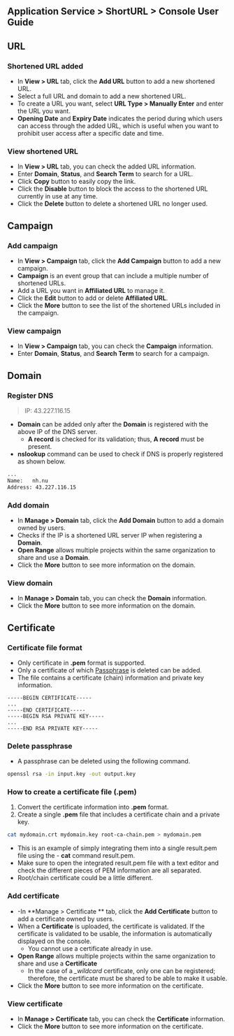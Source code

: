 ## Application Service > ShortURL > Console User Guide

## URL

### Shortened URL added
- In **View > URL** tab, click the **Add URL** button to add a new shortened URL.
- Select a full URL and domain to add a new shortened URL.
- To create a URL you want, select **URL Type > Manually Enter** and enter the URL you want.
- **Opening Date** and **Expiry Date** indicates the period during which users can access through the added URL, which is useful when you want to prohibit user access after a specific date and time.

### View shortened URL
- In **View > URL** tab, you can check the added URL information.
- Enter **Domain**, **Status**, and **Search Term** to search for a URL.
- Click **Copy** button to easily copy the link.
- Click the **Disable** button to block the access to the shortened URL currently in use at any time.
- Click the **Delete** button to delete a shortened URL no longer used.



## Campaign

### Add campaign
- In **View > Campaign** tab, click the **Add Campaign** button to add a new campaign.
- **Campaign** is an event group that can include a multiple number of shortened URLs.
- Add a URL you want in **Affiliated URL** to manage it.
- Click the **Edit** button to add or delete **Affiliated URL**.
- Click the **More** button to see the list of the shortened URLs included in the campaign.

### View campaign
- In **View > Campaign** tab, you can check the **Campaign** information.
- Enter **Domain**, **Status**, and **Search Term** to search for a campaign.


## Domain

### Register DNS
> IP: 43.227.116.15
- **Domain** can be added only after the **Domain** is registered with the above IP of the DNS server.
    - **A record** is checked for its validation; thus, **A record** must be present.
- **nslookup** command can be used to check if DNS is properly registered as shown below.

```bash
...
Name:   nh.nu
Address: 43.227.116.15
```

### Add domain
- In **Manage > Domain** tab, click the **Add Domain** button to add a domain owned by users.
- Checks if the IP is a shortened URL server IP when registering a **Domain**.
- **Open Range** allows multiple projects within the same organization to share and use a **Domain**.
- Click the **More** button to see more information on the domain.

### View domain
- In **Manage > Domain** tab, you can check the **Domain** information.
- Click the **More** button to see more information on the domain.



## Certificate

### Certificate file format
- Only certificate in **.pem** format is supported.
- Only a certificate of which [Passphrase](https://github.com/TOAST-DOCS/ShortURL/pull/1/files#passphrase-삭제) is deleted can be added.
- The file contains a certificate (chain) information and private key information.

```
-----BEGIN CERTIFICATE-----
...
-----END CERTIFICATE-----
-----BEGIN RSA PRIVATE KEY-----
...
-----END RSA PRIVATE KEY-----
```

### Delete passphrase
- A passphrase can be deleted using the following command.

```bash
openssl rsa -in input.key -out output.key
```

### How to create a certificate file (.pem)
1. Convert the certificate information into **.pem** format.
2. Create a single **.pem** file that includes a certificate chain and a private key.

```bash
cat mydomain.crt mydomain.key root-ca-chain.pem > mydomain.pem
```

- This is an example of simply integrating them into a single result.pem file using the - **cat** command result.pem.
- Make sure to open the integrated result.pem file with a text editor and check the different pieces of PEM information are all separated.
- Root/chain certificate could be a little different.


### Add certificate
- -In **Manage > Certificate ** tab, click the **Add Certificate** button to add a certificate owned by users.
- When a **Certificate** is uploaded, the certificate is validated. If the certificate is validated to be usable, the information is automatically displayed on the console.
    - You cannot use a certificate already in use.
- **Open Range** allows multiple projects within the same organization to share and use a **Certificate** 
    - In the case of a *_wildcard* certificate, only one can be registered; therefore, the certificate must be shared to be able to make it usable.
- Click the **More** button to see more information on the certificate.

### View certificate
- In **Manage > Certificate** tab, you can check the **Certificate** information.
- Click the **More** button to see more information on the certificate.
